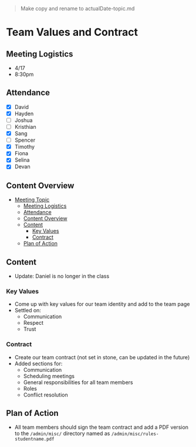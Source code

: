 > Make copy and rename to actualDate-topic.md
# Team Values and Contract

## Meeting Logistics
- 4/17
- 8:30pm

## Attendance
-  [x] David
-  [x] Hayden
-  [ ] Joshua
-  [ ] Kristhian
-  [x] Sang
-  [ ] Spencer
-  [x] Timothy
-  [x] Fiona
-  [x] Selina
-  [x] Devan

## Content Overview
- [Meeting Topic](#meeting-topic)
  - [Meeting Logistics](#meeting-logistics)
  - [Attendance](#attendance)
  - [Content Overview](#content-overview)
  - [Content](#content)
    - [Key Values](#key-values)
    - [Contract](#contract)
  - [Plan of Action](#plan-of-action)

## Content

- Update: Daniel is no longer in the class

### Key Values
- Come up with key values for our team identity and add to the team page
- Settled on:
  - Communication
  - Respect
  - Trust

### Contract
- Create our team contract (not set in stone, can be updated in the future)
- Added sections for:
  - Communication
  - Scheduling meetings
  - General responsibilities for all team members
  - Roles
  - Conflict resolution

## Plan of Action
- All team members should sign the team contract and add a PDF version to the `/admin/misc/` directory named as `/admin/misc/rules-studentname.pdf`